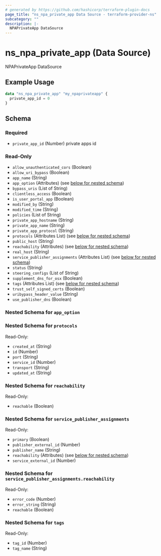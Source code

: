 ```yaml
---
# generated by https://github.com/hashicorp/terraform-plugin-docs
page_title: "ns_npa_private_app Data Source - terraform-provider-ns"
subcategory: ""
description: |-
  NPAPrivateApp DataSource
---
```


# ns_npa_private_app (Data Source)

NPAPrivateApp DataSource

## Example Usage

```terraform
data "ns_npa_private_app" "my_npaprivateapp" {
  private_app_id = 0
}
```

<!-- schema generated by tfplugindocs -->
## Schema

### Required

- `private_app_id` (Number) private apps id

### Read-Only

- `allow_unauthenticated_cors` (Boolean)
- `allow_uri_bypass` (Boolean)
- `app_name` (String)
- `app_option` (Attributes) (see [below for nested schema](#nestedatt--app_option))
- `bypass_uris` (List of String)
- `clientless_access` (Boolean)
- `is_user_portal_app` (Boolean)
- `modified_by` (String)
- `modified_time` (String)
- `policies` (List of String)
- `private_app_hostname` (String)
- `private_app_name` (String)
- `private_app_protocol` (String)
- `protocols` (Attributes List) (see [below for nested schema](#nestedatt--protocols))
- `public_host` (String)
- `reachability` (Attributes) (see [below for nested schema](#nestedatt--reachability))
- `real_host` (String)
- `service_publisher_assignments` (Attributes List) (see [below for nested schema](#nestedatt--service_publisher_assignments))
- `status` (String)
- `steering_configs` (List of String)
- `supplement_dns_for_osx` (Boolean)
- `tags` (Attributes List) (see [below for nested schema](#nestedatt--tags))
- `trust_self_signed_certs` (Boolean)
- `uribypass_header_value` (String)
- `use_publisher_dns` (Boolean)

<a id="nestedatt--app_option"></a>
### Nested Schema for `app_option`


<a id="nestedatt--protocols"></a>
### Nested Schema for `protocols`

Read-Only:

- `created_at` (String)
- `id` (Number)
- `port` (String)
- `service_id` (Number)
- `transport` (String)
- `updated_at` (String)


<a id="nestedatt--reachability"></a>
### Nested Schema for `reachability`

Read-Only:

- `reachable` (Boolean)


<a id="nestedatt--service_publisher_assignments"></a>
### Nested Schema for `service_publisher_assignments`

Read-Only:

- `primary` (Boolean)
- `publisher_external_id` (Number)
- `publisher_name` (String)
- `reachability` (Attributes) (see [below for nested schema](#nestedatt--service_publisher_assignments--reachability))
- `service_external_id` (Number)

<a id="nestedatt--service_publisher_assignments--reachability"></a>
### Nested Schema for `service_publisher_assignments.reachability`

Read-Only:

- `error_code` (Number)
- `error_string` (String)
- `reachable` (Boolean)



<a id="nestedatt--tags"></a>
### Nested Schema for `tags`

Read-Only:

- `tag_id` (Number)
- `tag_name` (String)
